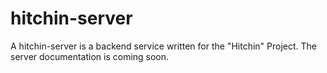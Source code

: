 # hitchin-server


A hitchin-server is a backend service written for the "Hitchin" Project. The server documentation is coming soon.
